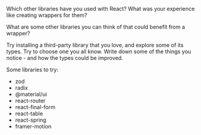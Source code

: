 Which other libraries have you used with React? What was your experience like creating wrappers for them?

What are some other libraries you can think of that could benefit from a wrapper?

Try installing a third-party library that you love, and explore some of its types. Try to choose one you all know. Write down some of the things you notice - and how the types could be improved.

Some libraries to try:

- zod
- radix
- @material/ui
- react-router
- react-final-form
- react-table
- react-spring
- framer-motion
